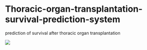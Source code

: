# Thoracic-organ-transplantation-survival-prediction-system
prediction of survival after thoracic organ transplantation


![](F:\aa.jpg)
